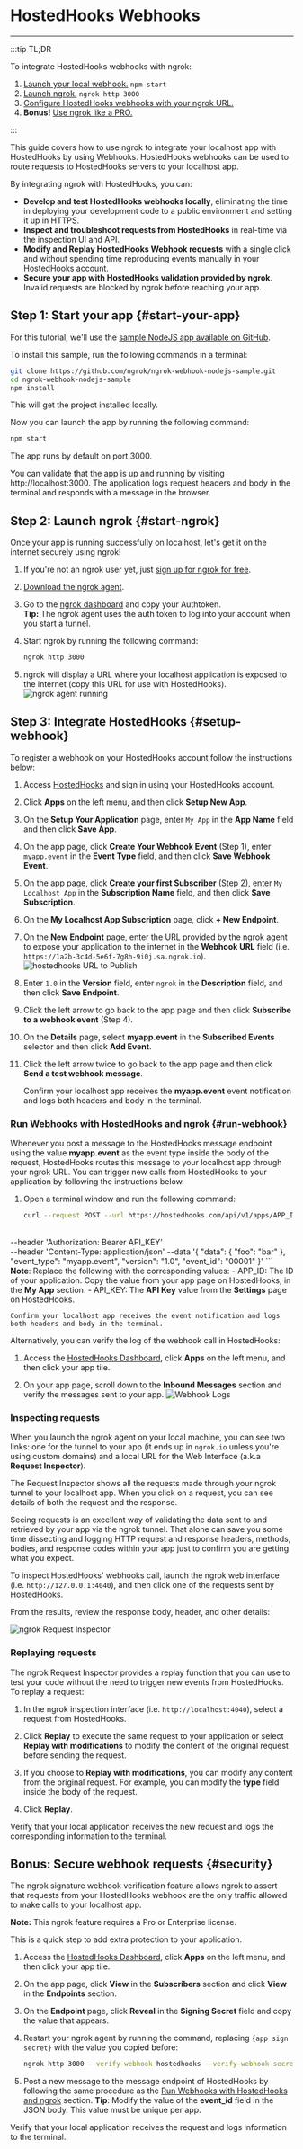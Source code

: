 # HostedHooks Webhooks
------------

:::tip TL;DR

To integrate HostedHooks webhooks with ngrok:
1. [Launch your local webhook.](#start-your-app) `npm start`
1. [Launch ngrok.](#start-ngrok) `ngrok http 3000`
1. [Configure HostedHooks webhooks with your ngrok URL.](#setup-webhook)
1. **Bonus!** [Use ngrok like a PRO.](#security)

:::


This guide covers how to use ngrok to integrate your localhost app with HostedHooks by using Webhooks.
HostedHooks webhooks can be used to route requests to HostedHooks servers to your localhost app.

By integrating ngrok with HostedHooks, you can:

- **Develop and test HostedHooks webhooks locally**, eliminating the time in deploying your development code to a public environment and setting it up in HTTPS.
- **Inspect and troubleshoot requests from HostedHooks** in real-time via the inspection UI and API.
- **Modify and Replay HostedHooks Webhook requests** with a single click and without spending time reproducing events manually in your HostedHooks account.
- **Secure your app with HostedHooks validation provided by ngrok**. Invalid requests are blocked by ngrok before reaching your app.


## **Step 1**: Start your app {#start-your-app}

For this tutorial, we'll use the [sample NodeJS app available on GitHub](https://github.com/ngrok/ngrok-webhook-nodejs-sample). 

To install this sample, run the following commands in a terminal:

```bash
git clone https://github.com/ngrok/ngrok-webhook-nodejs-sample.git
cd ngrok-webhook-nodejs-sample
npm install
```

This will get the project installed locally.

Now you can launch the app by running the following command: 

```bash
npm start
```

The app runs by default on port 3000. 

You can validate that the app is up and running by visiting http://localhost:3000. The application logs request headers and body in the terminal and responds with a message in the browser.


## **Step 2**: Launch ngrok {#start-ngrok}

Once your app is running successfully on localhost, let's get it on the internet securely using ngrok! 

1. If you're not an ngrok user yet, just [sign up for ngrok for free](https://ngrok.com/signup).

1. [Download the ngrok agent](https://ngrok.com/download).

1. Go to the [ngrok dashboard](https://dashboard.ngrok.com) and copy your Authtoken. <br />
    **Tip:** The ngrok agent uses the auth token to log into your account when you start a tunnel.
    
1. Start ngrok by running the following command:
    ```bash
    ngrok http 3000
    ```

1. ngrok will display a URL where your localhost application is exposed to the internet (copy this URL for use with HostedHooks).
    ![ngrok agent running](/img/integrations/launch_ngrok_tunnel.png)


## **Step 3**: Integrate HostedHooks {#setup-webhook}

To register a webhook on your HostedHooks account follow the instructions below:

1. Access [HostedHooks](https://www.hostedhooks.com/) and sign in using your HostedHooks account.

1. Click **Apps** on the left menu, and then click **Setup New App**.

1. On the **Setup Your Application** page, enter `My App` in the **App Name** field and then click **Save App**.

1. On the app page, click **Create Your Webhook Event** (Step 1), enter `myapp.event` in the **Event Type** field, and then click **Save Webhook Event**.

1. On the app page, click **Create your first Subscriber** (Step 2), enter `My Localhost App` in the **Subscription Name** field, and then click **Save Subscription**.

1. On the **My Localhost App Subscription** page, click **+ New Endpoint**.

1. On the **New Endpoint** page, enter the URL provided by the ngrok agent to expose your application to the internet in the **Webhook URL** field (i.e. `https://1a2b-3c4d-5e6f-7g8h-9i0j.sa.ngrok.io`).
    ![hostedhooks URL to Publish](img/ngrok_url_configuration_hostedhooks.png)

1. Enter `1.0` in the **Version** field, enter `ngrok` in the **Description** field, and then click **Save Endpoint**.

1. Click the left arrow to go back to the app page and then click **Subscribe to a webhook event** (Step 4).

1. On the **Details** page, select **myapp.event** in the **Subscribed Events** selector and then click **Add Event**.

1. Click the left arrow twice to go back to the app page and then click **Send a test webhook message**.

    Confirm your localhost app receives the **myapp.event** event notification and logs both headers and body in the terminal.


### Run Webhooks with HostedHooks and ngrok {#run-webhook}

Whenever you post a message to the HostedHooks message endpoint using the value **myapp.event** as the event type inside the body of the request, HostedHooks routes this message to your localhost app through your ngrok URL.
You can trigger new calls from HostedHooks to your application by following the instructions below.

1. Open a terminal window and run the following command:
    ```bash
    curl --request POST --url https://hostedhooks.com/api/v1/apps/APP_ID/messages
 \
    --header 'Authorization: Bearer API_KEY' \
    --header 'Content-Type: application/json' --data '{
        "data": {
            "foo": "bar"
        },
        "event_type": "myapp.event",
        "version": "1.0",
        "event_id": "00001"
    }'
    ```
    **Note**: Replace the following with the corresponding values:
    - APP_ID: The ID of your application. Copy the value from your app page on HostedHooks, in the **My App** section.
    - API_KEY: The **API Key** value from the **Settings** page on HostedHooks.

    Confirm your localhost app receives the event notification and logs both headers and body in the terminal.

Alternatively, you can verify the log of the webhook call in HostedHooks:

1. Access the [HostedHooks Dashboard](https://www.hostedhooks.com/), click **Apps** on the left menu, and then click your app tile.

1. On your app page, scroll down to the **Inbound Messages** section and verify the messages sent to your app.
    ![Webhook Logs](img/ngrok_logs_hostedhooks.png)


### Inspecting requests

When you launch the ngrok agent on your local machine, you can see two links: one for the tunnel to your app (it ends up in `ngrok.io` unless you're using custom domains) and a local URL for the Web Interface (a.k.a **Request Inspector**).

The Request Inspector shows all the requests made through your ngrok tunnel to your localhost app. When you click on a request, you can see details of both the request and the response.

Seeing requests is an excellent way of validating the data sent to and retrieved by your app via the ngrok tunnel. That alone can save you some time dissecting and logging HTTP request and response headers, methods, bodies, and response codes within your app just to confirm you are getting what you expect.

To inspect HostedHooks' webhooks call, launch the ngrok web interface (i.e. `http://127.0.0.1:4040`), and then click one of the requests sent by HostedHooks.

From the results, review the response body, header, and other details:

![ngrok Request Inspector](img/ngrok_introspection_hostedhooks_webhooks.png)


### Replaying requests

The ngrok Request Inspector provides a replay function that you can use to test your code without the need to trigger new events from HostedHooks. To replay a request:

1. In the ngrok inspection interface (i.e. `http://localhost:4040`), select a request from HostedHooks.

1. Click **Replay** to execute the same request to your application or select **Replay with modifications** to modify the content of the original request before sending the request.

1. If you choose to **Replay with modifications**, you can modify any content from the original request. For example, you can modify the **type** field inside the body of the request.

1. Click **Replay**.

Verify that your local application receives the new request and logs the corresponding information to the terminal.


## **Bonus**: Secure webhook requests {#security}

The ngrok signature webhook verification feature allows ngrok to assert that requests from your HostedHooks webhook are the only traffic allowed to make calls to your localhost app.

**Note:** This ngrok feature requires a Pro or Enterprise license.

This is a quick step to add extra protection to your application.

1. Access the [HostedHooks Dashboard](https://www.hostedhooks.com/), click **Apps** on the left menu, and then click your app tile.

1. On the app page, click **View** in the **Subscribers** section and click **View** in the **Endpoints** section.

1. On the **Endpoint** page, click **Reveal** in the **Signing Secret** field and copy the value that appears.

1. Restart your ngrok agent by running the command, replacing `{app sign secret}` with the value you copied before:
    ```bash
    ngrok http 3000 --verify-webhook hostedhooks --verify-webhook-secret {app sign secret}
    ```

1. Post a new message to the message endpoint of HostedHooks by following the same procedure as the [Run Webhooks with HostedHooks and ngrok](#run-webhook) section.
    **Tip**: Modify the value of the **event_id** field in the JSON body. This value must be unique per app.

Verify that your local application receives the request and logs information to the terminal.
